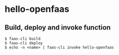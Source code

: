# hello-openfaas

## Build, deploy and invoke function
```
$ faas-cli build
$ faas-cli deploy
$ echo -n <name> | faas-cli invoke hello-openfaas
```

